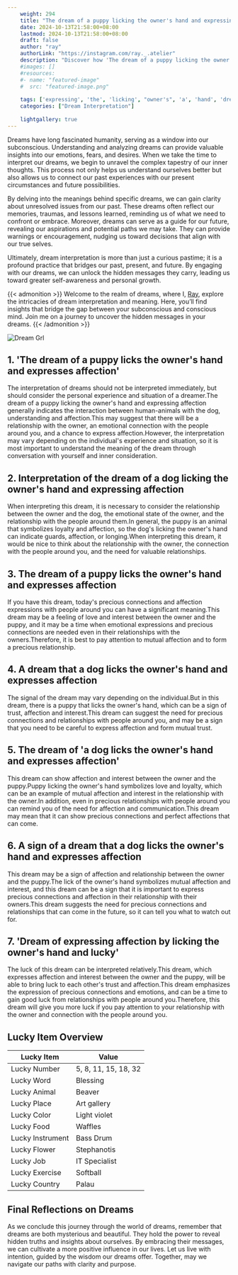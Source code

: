 ```yaml
---
    weight: 294
    title: "The dream of a puppy licking the owner's hand and expressing affection"  # Assuming 'title' column exists
    date: 2024-10-13T21:58:00+08:00
    lastmod: 2024-10-13T21:58:00+08:00
    draft: false
    author: "ray"
    authorLink: "https://instagram.com/ray._.atelier"
    description: "Discover how 'The dream of a puppy licking the owner's hand and expressing affection' can interpret your future and uncover its significant meanings in your life."
    #images: []
    #resources:
    #- name: "featured-image"
    #  src: "featured-image.png"
    
    tags: ['expressing', 'the', 'licking', "owner's", 'a', 'hand', 'dream', 'The', 'and', 'of', 'affection', 'puppy']
    categories: ["Dream Interpretation"]
    
    lightgallery: true
---
```

    
Dreams have long fascinated humanity, serving as a window into our subconscious. Understanding and analyzing dreams can provide valuable insights into our emotions, fears, and desires. When we take the time to interpret our dreams, we begin to unravel the complex tapestry of our inner thoughts. This process not only helps us understand ourselves better but also allows us to connect our past experiences with our present circumstances and future possibilities.

By delving into the meanings behind specific dreams, we can gain clarity about unresolved issues from our past. These dreams often reflect our memories, traumas, and lessons learned, reminding us of what we need to confront or embrace. Moreover, dreams can serve as a guide for our future, revealing our aspirations and potential paths we may take. They can provide warnings or encouragement, nudging us toward decisions that align with our true selves.

Ultimately, dream interpretation is more than just a curious pastime; it is a profound practice that bridges our past, present, and future. By engaging with our dreams, we can unlock the hidden messages they carry, leading us toward greater self-awareness and personal growth.

{{< admonition >}}
Welcome to the realm of dreams, where I, [Ray](https://instagram.com/ray._.atelier), explore the intricacies of dream interpretation and meaning. Here, you’ll find insights that bridge the gap between your subconscious and conscious mind. Join me on a journey to uncover the hidden messages in your dreams.
{{< /admonition >}}

![Dream Grl](https://cdn.pixabay.com/photo/2017/11/02/03/35/gothic-2910057_1280.jpg "Dream Grl")

## 1. 'The dream of a puppy licks the owner's hand and expresses affection'
The interpretation of dreams should not be interpreted immediately, but should consider the personal experience and situation of a dreamer.The dream of a puppy licking the owner's hand and expressing affection generally indicates the interaction between human-animals with the dog, understanding and affection.This may suggest that there will be a relationship with the owner, an emotional connection with the people around you, and a chance to express affection.However, the interpretation may vary depending on the individual's experience and situation, so it is most important to understand the meaning of the dream through conversation with yourself and inner consideration.

## 2. Interpretation of the dream of a dog licking the owner's hand and expressing affection
When interpreting this dream, it is necessary to consider the relationship between the owner and the dog, the emotional state of the owner, and the relationship with the people around them.In general, the puppy is an animal that symbolizes loyalty and affection, so the dog's licking the owner's hand can indicate guards, affection, or longing.When interpreting this dream, it would be nice to think about the relationship with the owner, the connection with the people around you, and the need for valuable relationships.

## 3. The dream of a puppy licks the owner's hand and expresses affection
If you have this dream, today's precious connections and affection expressions with people around you can have a significant meaning.This dream may be a feeling of love and interest between the owner and the puppy, and it may be a time when emotional expressions and precious connections are needed even in their relationships with the owners.Therefore, it is best to pay attention to mutual affection and to form a precious relationship.

## 4. A dream that a dog licks the owner's hand and expresses affection
The signal of the dream may vary depending on the individual.But in this dream, there is a puppy that licks the owner's hand, which can be a sign of trust, affection and interest.This dream can suggest the need for precious connections and relationships with people around you, and may be a sign that you need to be careful to express affection and form mutual trust.

## 5. The dream of 'a dog licks the owner's hand and expresses affection'
This dream can show affection and interest between the owner and the puppy.Puppy licking the owner's hand symbolizes love and loyalty, which can be an example of mutual affection and interest in the relationship with the owner.In addition, even in precious relationships with people around you can remind you of the need for affection and communication.This dream may mean that it can show precious connections and perfect affections that can come.

## 6. A sign of a dream that a dog licks the owner's hand and expresses affection
This dream may be a sign of affection and relationship between the owner and the puppy.The lick of the owner's hand symbolizes mutual affection and interest, and this dream can be a sign that it is important to express precious connections and affection in their relationship with their owners.This dream suggests the need for precious connections and relationships that can come in the future, so it can tell you what to watch out for.

## 7. 'Dream of expressing affection by licking the owner's hand and lucky'
The luck of this dream can be interpreted relatively.This dream, which expresses affection and interest between the owner and the puppy, will be able to bring luck to each other's trust and affection.This dream emphasizes the expression of precious connections and emotions, and can be a time to gain good luck from relationships with people around you.Therefore, this dream will give you more luck if you pay attention to your relationship with the owner and connection with the people around you.

## Lucky Item Overview
| Lucky Item          | Value              |
|---------------|--------------------|
| Lucky Number        | 5, 8, 11, 15, 18, 32  |
| Lucky Word          | Blessing |
| Lucky Animal        | Beaver |
| Lucky Place         | Art gallery     |
| Lucky Color         | Light violet     |
| Lucky Food          | Waffles      |
| Lucky Instrument    | Bass Drum |
| Lucky Flower        | Stephanotis    |
| Lucky Job           | IT Specialist       |
| Lucky Exercise      | Softball  |
| Lucky Country       | Palau    |


##  Final Reflections on Dreams

As we conclude this journey through the world of dreams, remember that dreams are both mysterious and beautiful. They hold the power to reveal hidden truths and insights about ourselves. By embracing their messages, we can cultivate a more positive influence in our lives. Let us live with intention, guided by the wisdom our dreams offer. Together, may we navigate our paths with clarity and purpose.
